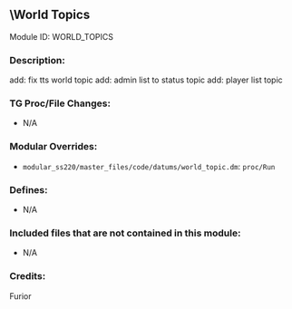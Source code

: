 ## \World Topics

Module ID: WORLD_TOPICS

### Description:

add: fix tts world topic
add: admin list to status topic
add: player list topic

### TG Proc/File Changes:

- N/A
### Modular Overrides:

- `modular_ss220/master_files/code/datums/world_topic.dm`: `proc/Run`

### Defines:

- N/A

### Included files that are not contained in this module:

- N/A

### Credits:

Furior
